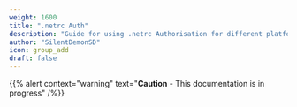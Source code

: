 ```yaml
---
weight: 1600
title: ".netrc Auth"
description: "Guide for using .netrc Authorisation for different platforms with yt-dlp"
author: "SilentDemonSD"
icon: group_add
draft: false
---
```


{{% alert context="warning" text="**Caution** - This documentation is in progress" /%}}
